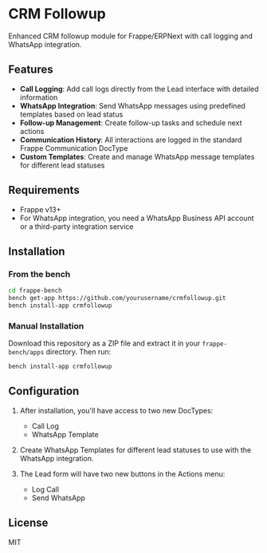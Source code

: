 # CRM Followup

Enhanced CRM followup module for Frappe/ERPNext with call logging and WhatsApp integration.

## Features

- **Call Logging**: Add call logs directly from the Lead interface with detailed information
- **WhatsApp Integration**: Send WhatsApp messages using predefined templates based on lead status
- **Follow-up Management**: Create follow-up tasks and schedule next actions
- **Communication History**: All interactions are logged in the standard Frappe Communication DocType
- **Custom Templates**: Create and manage WhatsApp message templates for different lead statuses

## Requirements

- Frappe v13+
- For WhatsApp integration, you need a WhatsApp Business API account or a third-party integration service

## Installation

### From the bench

```bash
cd frappe-bench
bench get-app https://github.com/yourusername/crmfollowup.git
bench install-app crmfollowup
```

### Manual Installation

Download this repository as a ZIP file and extract it in your `frappe-bench/apps` directory. Then run:

```bash
bench install-app crmfollowup
```

## Configuration

1. After installation, you'll have access to two new DocTypes:
   - Call Log
   - WhatsApp Template

2. Create WhatsApp Templates for different lead statuses to use with the WhatsApp integration.

3. The Lead form will have two new buttons in the Actions menu:
   - Log Call
   - Send WhatsApp

## License

MIT